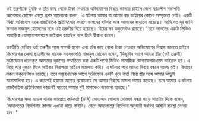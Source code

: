 ওই তরুণীকে হুমকি ও তাঁর কাছ থেকে টাকা নেওয়ার অভিযোগের বিষয়ে জানতে চাইলে জেলা ছাত্রলীগ সভাপতি আনোয়ার হোসেন মোল্লা প্রথম আলোকে বলেন, ‘এ ঘটনায় আমার বা আমার বড় ভাইয়ের কোনো সম্পৃক্ততা নেই। একটি মিথ্যা অভিযোগ এনে রাজনৈতিক প্রতিহিংসার কারণে ভাগনের ঘটনার সঙ্গে আমাদের জড়ানো হয়েছে। আমি যত দূর জানি ভাগনে নাজমুল হোসেনের সঙ্গে ওই তরুণীর বিয়ে হয়েছে। বিয়ের সব ডকুমেন্টও রয়েছে।’ তবে ভাগনের একটি ভিডিও সামাজিক যোগাযোগমাধ্যমে ভাইরাল হয়েছিল বলে তিনি স্বীকার করেন।

ভয়ভীতি দেখিয়ে ওই তরুণীর সঙ্গে সম্পর্ক স্থাপন এবং তাঁর কাছ থেকে টাকা নেওয়ার অভিযোগের বিষয়ে জানতে চাইলে কিশোরগঞ্জ জেলা ছাত্রলীগের সাবেক সহসভাপতি নাজমুল হোসেন বলেন, ‘কিছুদিন আগে আমার স্ত্রীর (ওই তরুণী) মুঠোফোনে ধারণকৃত আমাদের দুজনের সম্মতিতে করা একটি পর্নো ভিডিও সামাজিক যোগাযোগমাধ্যমে ভাইরাল হয়। এ নিয়ে পরে দুজনে মিলে সাইবার নিরাপত্তা আইনে মামলাও করি। এ ঘটনার পরে আমরা বিবাহ বন্ধনে আবদ্ধ হই। বিবাহের সকল ডকুমেন্টসও রয়েছে। তবে সপ্তাহখানেক আগে মুঠোফোন একটি খুদে বার্তা নিয়ে স্ত্রীর সঙ্গে আমার কিছুটা মনোমালিন্য হয়। এ কারণেই হয়তো অন্যের প্ররোচনায় সে আমার বিরুদ্ধে মামলা দায়ের করেছে। তবে আমার এ ঘটনায় রাজনৈতিক প্রতিহিংসার কারণেই হয়তো আমার দুই মামাকেও জড়ানো হয়েছে।’

কিশোরগঞ্জ সদর মডেল থানার ভারপ্রাপ্ত কর্মকর্তা (ওসি) মোহাম্মদ গোলাম মোস্তফা সন্ধ্যা সাড়ে সাতটার দিকে বলেন, ‘আদালতের নির্দেশনার কাগজ এখনো হাতে পাইনি। পেলে আদালতের নির্দেশনা অনুযায়ী যথাযথ আইনি ব্যবস্থা নেওয়া হবে।’
